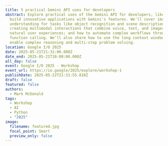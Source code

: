 ```yaml
---
title: 5 practical Gemini API uses for developers
abstract: Explore practical uses of the Gemini API for developers, like how to
  build innovative applications with Gemini's features. We'll cover image
  understanding for tasks like object recognition and scene description;
  creating multimodal interactions that combine voice, text, and images for more
  natural user experiences; and how to automate complex workflows through
  function calling. We’ll also share how to use the long context window to
  enable complex reasoning and multi-step problem solving.
location: Google I/O 2025
date: 2025-05-21T21:31:00.000Z
date_end: 2025-05-21T10:00:00.000Z
all_day: false
event: Google I/O 2025 - Workshop
event_url: https://io.google/2025/explore/workshop-1
publishDate: 2025-05-22T21:31:55.818Z
draft: false
featured: false
authors:
  - Mark McDonald
tags:
  - Workshop
  - AI
  - Python
  - "2025"
image:
  filename: featured.jpg
  focal_point: Smart
  preview_only: false
---
```


